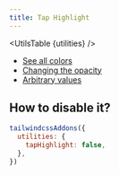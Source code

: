 ```yaml
---
title: Tap Highlight
---
```


<script>
	import UtilsTable from '$lib/UtilsTable.svelte'
	const utilities = {
		'.tap-highlight-COLOR': {
			'-webkit-tap-highlight-color': 'VALUE',
		}
	}
</script>

<UtilsTable {utilities} />

- <a href="https://tailwindcss.com/docs/customizing-colors" target="_blank" rel="noreferrer">See all colors</a>
- <a href="https://tailwindcss.com/docs/background-color#changing-the-opacity" target="_blank" rel="noreferrer">Changing the opacity</a>
- <a href="https://tailwindcss.com/docs/background-color#arbitrary-values" target="_blank" rel="noreferrer">Arbitrary values</a>

## How to disable it?

```js
tailwindcssAddons({
  utilities: {
    tapHighlight: false,
  },
})
```
